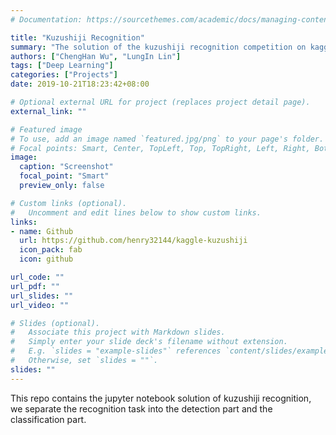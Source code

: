 ```yaml
---
# Documentation: https://sourcethemes.com/academic/docs/managing-content/

title: "Kuzushiji Recognition"
summary: "The solution of the kuzushiji recognition competition on kaggle."
authors: ["ChengHan Wu", "LungIn Lin"]
tags: ["Deep Learning"]
categories: ["Projects"]
date: 2019-10-21T18:23:42+08:00

# Optional external URL for project (replaces project detail page).
external_link: ""

# Featured image
# To use, add an image named `featured.jpg/png` to your page's folder.
# Focal points: Smart, Center, TopLeft, Top, TopRight, Left, Right, BottomLeft, Bottom, BottomRight.
image:
  caption: "Screenshot"
  focal_point: "Smart"
  preview_only: false

# Custom links (optional).
#   Uncomment and edit lines below to show custom links.
links:
- name: Github
  url: https://github.com/henry32144/kaggle-kuzushiji
  icon_pack: fab
  icon: github

url_code: ""
url_pdf: ""
url_slides: ""
url_video: ""

# Slides (optional).
#   Associate this project with Markdown slides.
#   Simply enter your slide deck's filename without extension.
#   E.g. `slides = "example-slides"` references `content/slides/example-slides.md`.
#   Otherwise, set `slides = ""`.
slides: ""
---
```

This repo contains the jupyter notebook solution of kuzushiji recognition, we separate the recognition task into the detection part and the classification part.